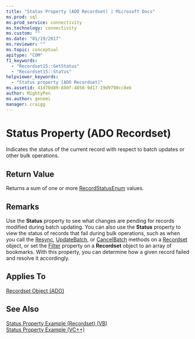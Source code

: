 ```yaml
---
title: "Status Property (ADO Recordset) | Microsoft Docs"
ms.prod: sql
ms.prod_service: connectivity
ms.technology: connectivity
ms.custom: ""
ms.date: "01/19/2017"
ms.reviewer: ""
ms.topic: conceptual
apitype: "COM"
f1_keywords: 
  - "Recordset15::GetStatus"
  - "Recordset15::Status"
helpviewer_keywords: 
  - "Status property [ADO Recordset]"
ms.assetid: 41d70d89-880f-4850-9d17-19d9790cc8eb
author: MightyPen
ms.author: genemi
manager: craigg
---
```

# Status Property (ADO Recordset)
Indicates the status of the current record with respect to batch updates or other bulk operations.  
  
## Return Value  
 Returns a sum of one or more [RecordStatusEnum](../../../ado/reference/ado-api/recordstatusenum.md) values.  
  
## Remarks  
 Use the **Status** property to see what changes are pending for records modified during batch updating. You can also use the **Status** property to view the status of records that fail during bulk operations, such as when you call the [Resync](../../../ado/reference/ado-api/resync-method.md), [UpdateBatch](../../../ado/reference/ado-api/updatebatch-method.md), or [CancelBatch](../../../ado/reference/ado-api/cancelbatch-method-ado.md) methods on a [Recordset](../../../ado/reference/ado-api/recordset-object-ado.md) object, or set the [Filter](../../../ado/reference/ado-api/filter-property.md) property on a **Recordset** object to an array of bookmarks. With this property, you can determine how a given record failed and resolve it accordingly.  
  
## Applies To  
 [Recordset Object (ADO)](../../../ado/reference/ado-api/recordset-object-ado.md)  
  
## See Also  
 [Status Property Example (Recordset) (VB)](../../../ado/reference/ado-api/status-property-example-recordset-vb.md)   
 [Status Property Example (VC++)](../../../ado/reference/ado-api/status-property-example-vc.md)   
